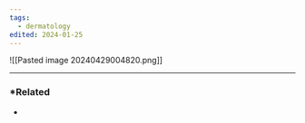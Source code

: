 ```yaml
---
tags:
  - dermatology
edited: 2024-01-25
---
```


![[Pasted image 20240429004820.png]]



---
### *Related
- 